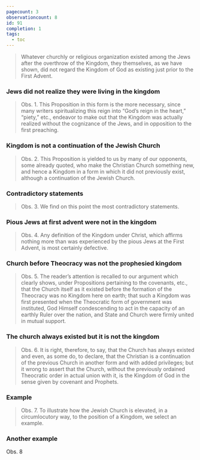 ```yaml
---
pagecount: 3
observationcount: 8
id: 91
completion: 1
tags:
  - toc
---
```

>Whatever churchly or religious organization existed among the Jews after the overthrow of the Kingdom, they themselves, as we have shown, did not regard the Kingdom of God as existing just prior to the First Advent.
### Jews did not realize they were living in the kingdom
>Obs. 1. This Proposition in this form is the more necessary, since many writers spiritualizing this reign into “God’s reign in the heart,” “piety,” etc., endeavor to make out that the Kingdom was actually realized without the cognizance of the Jews, and in opposition to the first preaching.
### Kingdom is not a continuation of the Jewish Church
>Obs. 2. This Proposition is yielded to us by many of our opponents, some already quoted, who make the Christian Church something new, and hence a Kingdom in a form in which it did not previously exist, although a continuation of the Jewish Church.
### Contradictory statements
>Obs. 3. We find on this point the most contradictory statements.
### Pious Jews at first advent were not in the kingdom
>Obs. 4. Any definition of the Kingdom under Christ, which affirms nothing more than was experienced by the pious Jews at the First Advent, is most certainly defective.
### Church before Theocracy was not the prophesied kingdom
>Obs. 5. The reader’s attention is recalled to our argument which clearly shows, under Propositions pertaining to the covenants, etc., that the Church itself as it existed before the formation of the Theocracy was no Kingdom here on earth; that such a Kingdom was first presented when the Theocratic form of government was instituted, God Himself condescending to act in the capacity of an earthly Ruler over the nation, and State and Church were firmly united in mutual support.
### The church always existed but it is not the kingdom
>Obs. 6. It is right, therefore, to say, that the Church has always existed and even, as some do, to declare, that the Christian is a continuation of the previous Church in another form and with added privileges; but it wrong to assert that the Church, without the previously ordained Theocratic order in actual union with it, is the Kingdom of God in the sense given by covenant and Prophets.
### Example
>Obs. 7. To illustrate how the Jewish Church is elevated, in a circumlocutory way, to the position of a Kingdom, we select an example.
### Another example
Obs. 8